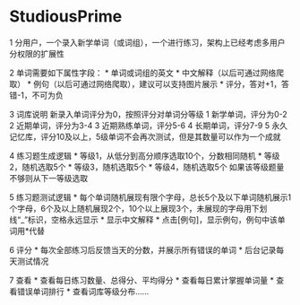# StudiousPrime
1 分用户，一个录入新学单词（或词组），一个进行练习，架构上已经考虑多用户分权限的扩展性

2 单词需要如下属性字段：
    * 单词或词组的英文
    * 中文解释（以后可通过网络爬取）
    * 例句（以后可通过网络爬取），建议可以支持图片展示
    * 评分，答对+1，答错-1，不可为负

3 词库说明
    新录入单词评分为0，按照评分对单词分等级
    1 新学单词，评分为0-2
    2 近期单词，评分为3-4
    3 近期熟练单词，评分5-6
    4 长期单词，评分7-9
    5 永久记忆库，评分10及以上，5级单词不会再次测试，但是其数量可以作为一个成就

4 练习题生成逻辑
    * 等级1，从低分到高分顺序选取10个，分数相同随机
    * 等级2，随机选取5个
    * 等级3，随机选取5个
    * 等级4，随机选取5个
    如果该等级题量不够则从下一等级选取

5 练习题测试逻辑
    * 每个单词随机展现有限个字母，总长5个及以下单词随机展示1个字母，6个及以上随机展现2个，10个以上展现3个，未展现的字母用下划线“_”标识，空格永远显示
    * 显示中文解释
    * 点击[例句]，显示例句，例句中该单词用*代替

6 评分
    * 每次全部练习后反馈当天的分数，并展示所有错误的单词
    * 后台记录每天测试情况

7 查看
    * 查看每日练习数量、总得分、平均得分
    * 查看每日累计掌握单词量
    * 查看错误单词排行
    * 查看词库等级分布……
